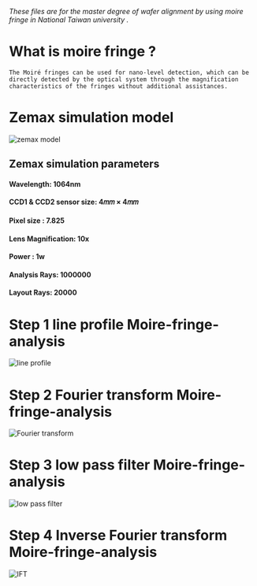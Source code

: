 *These files are for the master degree of wafer alignment by using moire fringe in National Taiwan university .*
# What is moire fringe ?
`The Moiré fringes can be used for nano-level detection, which can be directly detected by the optical system through the magnification characteristics of the fringes without additional assistances.`
# Zemax simulation model
![zemax model](https://i.ibb.co/6Zm3tGK/zemax-model.png)

## Zemax simulation parameters
####  Wavelength: 1064nm 
####  CCD1 & CCD2 sensor size: 4𝑚𝑚 × 4𝑚𝑚
####  Pixel size : 7.825  
####  Lens Magnification: 10x 
####  Power : 1w
####  Analysis Rays: 1000000
####  Layout Rays: 20000

# Step 1 line profile  Moire-fringe-analysis
![line profile](https://i.ibb.co/sHkWVF3/line-profile.png)

# Step 2 Fourier transform  Moire-fringe-analysis
![Fourier transform](https://i.ibb.co/c36dN4m/FT.png)

# Step 3 low pass filter Moire-fringe-analysis
![low pass filter](https://i.ibb.co/TPZ8RJ6/low-pass.png)

# Step 4 Inverse Fourier transform Moire-fringe-analysis
![IFT](https://i.ibb.co/zmpZpCK/IFFT.png)
